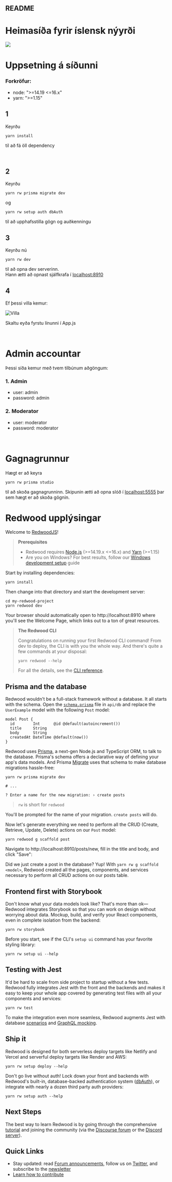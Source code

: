 ## README

# Heimasíða fyrir íslensk nýyrði

<img src="./web/public/heimasida.png">


# Uppsetning á síðunni
### Forkröfur:
- node: ">=14.19 <=16.x"
- yarn: ">=1.15"

## 1
Keyrðu
```
yarn install
````
til að fá öll dependency

<br>

## 2
Keyrðu
```
yarn rw prisma migrate dev
```
og
````
yarn rw setup auth dbAuth
````
til að upphafsstilla gögn og auðkenningu

## 3
Keyrðu nú
````
yarn rw dev
`````
til að opna dev serverinn. <br>
Hann ætti að opnast sjálfkrafa í <a href="localhost:8910">localhost:8910</a>
## 4
Ef þessi villa kemur:

<img src="./web/public/appVilla.png" alt="Villa">

Skaltu eyða fyrstu línunni í App.js

<br>

# Admin accountar
Þessi síða kemur með tvem tilbúnum aðgöngum:

### 1. Admin
- user: admin
- password: admin

### 2. Moderator
- user: moderator
- password: moderator


<br>

# Gagnagrunnur
Hægt er að keyra
````
yarn rw prisma studio
`````
til að skoða gagnagrunninn. Skipunin ætti að opna slóð í <a href="localhost:5555">localhost:5555</a> þar sem hægt er að skoða gögnin.


# Redwood upplýsingar

Welcome to [RedwoodJS](https://redwoodjs.com)!

> **Prerequisites**
>
> - Redwood requires [Node.js](https://nodejs.org/en/) (>=14.19.x <=16.x) and [Yarn](https://yarnpkg.com/) (>=1.15)
> - Are you on Windows? For best results, follow our [Windows development setup](https://redwoodjs.com/docs/how-to/windows-development-setup) guide

Start by installing dependencies:

```
yarn install
```

Then change into that directory and start the development server:

```
cd my-redwood-project
yarn redwood dev
```

Your browser should automatically open to http://localhost:8910 where you'll see the Welcome Page, which links out to a ton of great resources.

> **The Redwood CLI**
>
> Congratulations on running your first Redwood CLI command!
> From dev to deploy, the CLI is with you the whole way.
> And there's quite a few commands at your disposal:
> ```
> yarn redwood --help
> ```
> For all the details, see the [CLI reference](https://redwoodjs.com/docs/cli-commands).

## Prisma and the database

Redwood wouldn't be a full-stack framework without a database. It all starts with the schema. Open the [`schema.prisma`](api/db/schema.prisma) file in `api/db` and replace the `UserExample` model with the following `Post` model:

```
model Post {
  id        Int      @id @default(autoincrement())
  title     String
  body      String
  createdAt DateTime @default(now())
}
```

Redwood uses [Prisma](https://www.prisma.io/), a next-gen Node.js and TypeScript ORM, to talk to the database. Prisma's schema offers a declarative way of defining your app's data models. And Prisma [Migrate](https://www.prisma.io/migrate) uses that schema to make database migrations hassle-free:

```
yarn rw prisma migrate dev

# ...

? Enter a name for the new migration: › create posts
```

> `rw` is short for `redwood`

You'll be prompted for the name of your migration. `create posts` will do.

Now let's generate everything we need to perform all the CRUD (Create, Retrieve, Update, Delete) actions on our `Post` model:

```
yarn redwood g scaffold post
```

Navigate to http://localhost:8910/posts/new, fill in the title and body, and click "Save":

Did we just create a post in the database? Yup! With `yarn rw g scaffold <model>`, Redwood created all the pages, components, and services necessary to perform all CRUD actions on our posts table.

## Frontend first with Storybook

Don't know what your data models look like?
That's more than ok—Redwood integrates Storybook so that you can work on design without worrying about data.
Mockup, build, and verify your React components, even in complete isolation from the backend:

```
yarn rw storybook
```

Before you start, see if the CLI's `setup ui` command has your favorite styling library:

```
yarn rw setup ui --help
```

## Testing with Jest

It'd be hard to scale from side project to startup without a few tests.
Redwood fully integrates Jest with the front and the backends and makes it easy to keep your whole app covered by generating test files with all your components and services:

```
yarn rw test
```

To make the integration even more seamless, Redwood augments Jest with database [scenarios](https://redwoodjs.com/docs/testing.md#scenarios)  and [GraphQL mocking](https://redwoodjs.com/docs/testing.md#mocking-graphql-calls).

## Ship it

Redwood is designed for both serverless deploy targets like Netlify and Vercel and serverful deploy targets like Render and AWS:

```
yarn rw setup deploy --help
```

Don't go live without auth!
Lock down your front and backends with Redwood's built-in, database-backed authentication system ([dbAuth](https://redwoodjs.com/docs/authentication#self-hosted-auth-installation-and-setup)), or integrate with nearly a dozen third party auth providers:

```
yarn rw setup auth --help
```

## Next Steps

The best way to learn Redwood is by going through the comprehensive [tutorial](https://redwoodjs.com/docs/tutorial/foreword) and joining the community (via the [Discourse forum](https://community.redwoodjs.com) or the [Discord server](https://discord.gg/redwoodjs)).

## Quick Links

- Stay updated: read [Forum announcements](https://community.redwoodjs.com/c/announcements/5), follow us on [Twitter](https://twitter.com/redwoodjs), and subscribe to the [newsletter](https://redwoodjs.com/newsletter)
- [Learn how to contribute](https://redwoodjs.com/docs/contributing)
